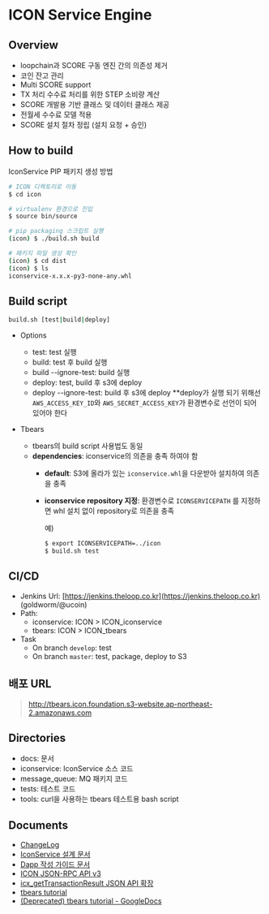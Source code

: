 # ICON Service Engine

## Overview

* loopchain과 SCORE 구동 엔진 간의 의존성 제거
* 코인 잔고 관리
* Multi SCORE support
* TX 처리 수수료 처리를 위한 STEP 소비량 계산
* SCORE 개발용 기반 클래스 및 데이터 클래스 제공
* 전월세 수수료 모델 적용
* SCORE 설치 절차 정립 (설치 요청 + 승인)

## How to build

IconService PIP 패키지 생성 방법

```bash
# ICON 디렉토리로 이동
$ cd icon

# virtualenv 환경으로 진입
$ source bin/source

# pip packaging 스크립트 실행
(icon) $ ./build.sh build

# 패키지 파일 생성 확인
(icon) $ cd dist
(icon) $ ls 
iconservice-x.x.x-py3-none-any.whl
```

## Build script
```bash
build.sh [test|build|deploy]
```
* Options
  - test: test 실행
  - build: test 후 build 실행
  - build --ignore-test: build 실행
  - deploy: test, build 후 s3에 deploy
  - deploy --ignore-test: build 후 s3에 deploy
    \*\*deploy가 실행 되기 위해선 `AWS_ACCESS_KEY_ID`와 `AWS_SECRET_ACCESS_KEY`가 환경변수로 선언이 되어 있어야 한다

* Tbears
  - tbears의 build script 사용법도 동일
  - **dependencies**: iconservice의 의존을 충족 하여야 함
    - **default**: S3에 올라가 있는  `iconservice.whl`을 다운받아 설치하여 의존을 충족
    - **iconservice repository 지정**: 환경변수로 `ICONSERVICEPATH` 를 지정하면 whl 설치 없이 repository로 의존을 충족
    
      예)
        ```bash
        $ export ICONSERVICEPATH=../icon
        $ build.sh test
        ```



## CI/CD
* Jenkins Url: [https://jenkins.theloop.co.kr](https://jenkins.theloop.co.kr) (goldworm/@ucoin)
* Path: 
  - iconservice: ICON > ICON_iconservice
  - tbears: ICON > ICON_tbears
* Task
  - On branch `develop`: test
  - On branch `master`: test, package, deploy to S3

## 배포 URL
> http://tbears.icon.foundation.s3-website.ap-northeast-2.amazonaws.com


## Directories

* docs: 문서
* iconservice: IconService 소스 코드
* message_queue: MQ 패키지 코드
* tests: 테스트 코드
* tools: curl을 사용하는 tbears 테스트용 bash script

## Documents

* [ChangeLog](docs/CHANGELOG.md)
* [IconService 설계 문서](docs/class.md)
* [Dapp 작성 가이드 문서](docs/dapp_guide.md)
* [ICON JSON-RPC API v3](docs/tbears_jsonrpc_api_v3.md)
* [icx_getTransactionResult JSON API 확장](docs/improve-get-transaction-result.md)
* [tbears tutorial](docs/tbears_tutorial.md)
* [(Deprecated) tbears tutorial - GoogleDocs](https://docs.google.com/document/d/1TTD_eR8-LlgVAYGo7knwJ7kCA6AZ9-YpiWyVrTtiPj4/edit?usp=sharing)

